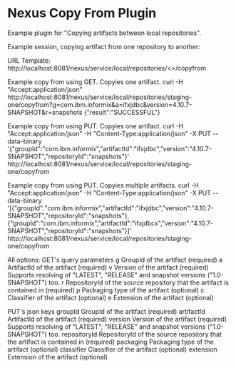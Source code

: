 <!--

    Copyright (c) 2007-2014 Sonatype, Inc. All rights reserved.

    This program is licensed to you under the Apache License Version 2.0,
    and you may not use this file except in compliance with the Apache License Version 2.0.
    You may obtain a copy of the Apache License Version 2.0 at http://www.apache.org/licenses/LICENSE-2.0.

    Unless required by applicable law or agreed to in writing,
    software distributed under the Apache License Version 2.0 is distributed on an
    "AS IS" BASIS, WITHOUT WARRANTIES OR CONDITIONS OF ANY KIND, either express or implied.
    See the Apache License Version 2.0 for the specific language governing permissions and limitations there under.

-->
# Nexus Copy From Plugin

Example plugin for "Copying artifacts between local repositories".

Example session, copying artifact from one repository to another:

URL Template: http://localhost:8081/nexus/service/local/repositories/<<targetRepository>>/copyfrom

Example copy from using GET. Copyies one artifact.
curl -H "Accept:application/json" http://localhost:8081/nexus/service/local/repositories/staging-one/copyfrom?g=com.ibm.informix&a=ifxjdbc&version=4.10.7-SNAPSHOT&r=snapshots
{"result":"SUCCESSFUL"}

Example copy from using PUT.  Copyies one artifact.
curl -H "Accept:application/json" -H "Content-Type:application/json" -X PUT --data-binary '{"groupId":"com.ibm.informix","artifactId":"ifxjdbc","version":"4.10.7-SNAPSHOT","repositoryId":"snapshots"}' http://localhost:8081/nexus/service/local/repositories/staging-one/copyfrom

Example copy from using PUT.  Copyies multiple artifacts.
curl -H "Accept:application/json" -H "Content-Type:application/json" -X PUT --data-binary '[{"groupId":"com.ibm.informix","artifactId":"ifxjdbc","version":"4.10.7-SNAPSHOT","repositoryId":"snapshots"},{"groupId":"com.ibm.informix","artifactId":"ifxjdbcx","version":"4.10.7-SNAPSHOT","repositoryId":"snapshots"}]' http://localhost:8081/nexus/service/local/repositories/staging-one/copyfrom

All options:
GET's query parameters
g	GroupId of the artifact (required)
a	ArtifactId of the artifact (required)
v	Version of the artifact (required) Supports resolving of "LATEST", "RELEASE" and snapshot versions ("1.0-SNAPSHOT") too.
r	RepositoryId of the source repository that the artifact is contained in (required)
p	Packaging type of the artifact (optional)
c	Classifier of the artifact (optional)
e	Extension of the artifact (optional)

PUT's json keys
groupId  	GroupId of the artifact (required)
artifactId	ArtifactId of the artifact (required)
version  	Version of the artifact (required) Supports resolving of "LATEST", "RELEASE" and snapshot versions ("1.0-SNAPSHOT") too.
repositoryId	RepositoryId of the source repository that the artifact is contained in (required)
packaging	Packaging type of the artifact (optional)
classifier	Classifier of the artifact (optional)
extension	Extension of the artifact (optional)
